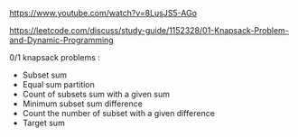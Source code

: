 https://www.youtube.com/watch?v=8LusJS5-AGo


https://leetcode.com/discuss/study-guide/1152328/01-Knapsack-Problem-and-Dynamic-Programming

 0/1 knapsack problems :

* Subset sum
* Equal sum partition
* Count of subsets sum with a given sum
* Minimum subset sum difference
* Count the number of subset with a given difference
* Target sum